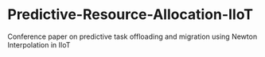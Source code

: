 # Predictive-Resource-Allocation-IIoT
Conference paper on predictive task offloading and migration using Newton Interpolation in IIoT
